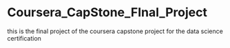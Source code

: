 # Coursera_CapStone_FInal_Project
this is the final project of the coursera capstone project for the data science certification
